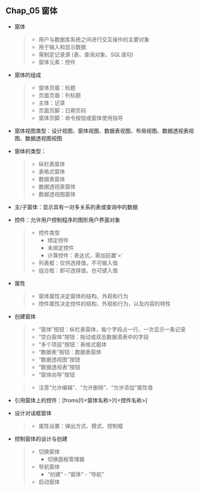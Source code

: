 ## Chap_05 窗体

* 窗体
    > * 用户与数据库系统之间进行交互操作的主要对象
    > * 用于输入和显示数据
    > * 需制定记录源 (表、查询对象、SQL语句)
    > * 窗体元素：控件

* 窗体的组成
    > * 窗体页眉：标题
    > * 页面页眉：列标题
    > * 主体：记录
    > * 页面页脚：日期页码
    > * 窗体页脚：命令按钮或窗体使用指导

* 窗体视图类型：设计视图、窗体视图、数据表视图、布局视图、数据透视表视图、数据透视图视图
* 窗体的类型：
    > * 纵栏表窗体
    > * 表格式窗体
    > * 数据表窗体
    > * 数据透视表窗体
    > * 数据透视图窗体
* 主/子窗体：显示具有一对多关系的表或查询中的数据

* 控件：允许用户控制程序的图形用户界面对象
    > * 控件类型
    >   * 绑定控件
    >   * 未绑定控件
    >   * 计算控件：表达式，需加前置'='
    > * 列表框：仅供选择值，不可输入值
    > * 组合框：即可选择值，也可键入值
* 属性
    > * 窗体属性决定窗体的结构、外观和行为
    > * 控件属性决定控件的结构、外观和行为，以及内容的特性

* 创建窗体
    > * “窗体”按钮：纵栏表窗体，每个字段占一行，一次显示一条记录
    > * “空白窗体”按钮：拖动或双击数据源表中的字段
    > * “多个项目”按钮：表格式窗体
    > * “数据表”按钮：数据表窗体
    > * “数据透视图”按钮
    > * “数据透视表”按钮
    > * “窗体向导”按钮

    > * 注意“允许编辑”、“允许删除”、“允许添加”属性值

* 引用窗体上的控件：[froms]![<窗体名称>]![<控件名称>]
* 设计对话框窗体
    > * 属性设置：弹出方式、模式、控制框

* 控制窗体的设计与创建
    > * 切换窗体
    >   * 切换面板管理器 
    > * 导航窗体
    >   * “创建” - “窗体” - “导航”
    > * 启动窗体
    